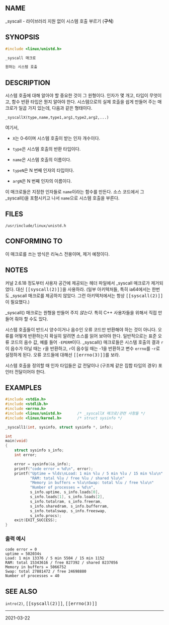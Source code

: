 ## NAME

\_syscall - 라이브러리 지원 없이 시스템 호출 부르기 (**구식**)

## SYNOPSIS

```c
#include <linux/unistd.h>

_syscall 매크로

원하는 시스템 호출
```

## DESCRIPTION

시스템 호출에 대해 알아야 할 중요한 것이 그 원형이다. 인자가 몇 개고, 타입이 무엇이고, 함수 반환 타입은 뭔지 알아야 한다. 시스템으로의 실제 호출을 쉽게 만들어 주는 매크로가 일곱 가지 있는데, 다음과 같은 형태이다.

```text
_syscallX(type,name,type1,arg1,type2,arg2,...)
```

여기서,

* `X`는 0-6이며 시스템 호출이 받는 인자 개수이다.

* `type`은 시스템 호출의 반환 타입이다.

* `name`은 시스템 호출의 이름이다.

* `typeN`은 N 번째 인자의 타입이다.

* `argN`은 N 번째 인자의 이름이다.

이 매크로들은 지정한 인자들로 `name`이라는 함수를 만든다. 소스 코드에서 그 \_syscall()을 포함시키고 나서 `name`으로 시스템 호출을 부른다.

## FILES

`/usr/include/linux/unistd.h`

## CONFORMING TO

이 매크로를 쓰는 방식은 리눅스 전용이며, 제거 예정이다.

## NOTES

커널 2.6.18 정도부터 사용자 공간에 제공되는 헤더 파일에서 \_syscall 매크로가 제거되었다. 대신 <tt>[[syscall(2)]]</tt>을 사용하라. (일부 아키텍처들, 특히 ia64에서는 한번도 \_syscall 매크로를 제공하지 않았다. 그런 아키텍처에서는 항상 <tt>[[syscall(2)]]</tt>이 필요했다.)

\_syscall() 매크로는 원형을 만들어 주지 *않는다*. 특히 C++ 사용자들을 위해서 직접 만들어 줘야 할 수도 있다.

시스템 호출들이 반드시 양수이거나 음수인 오류 코드만 반환해야 하는 것이 아니다. 오류를 어떻게 반환하는지 확실히 알려면 소스를 읽어 보아야 한다. 일반적으로는 표준 오류 코드의 음수 값, 예를 들어 `-EPERM`이다. \_syscall() 매크로들은 시스템 호출의 결과 `r`이 음수가 아닐 때는 `r`을 반환하고, `r`이 음수일 때는 -1을 반환하고 변수 `errno`를 -`r`로 설정하게 된다. 오류 코드들에 대해선 <tt>[[errno(3)]]</tt>를 보라.

시스템 호출을 정의할 때 인자 타입들은 값 전달이나 (구조체 같은 집합 타입의 경우) 포인터 전달이어야 한다.

## EXAMPLES

```c
#include <stdio.h>
#include <stdlib.h>
#include <errno.h>
#include <linux/unistd.h>       /* _syscallX 매크로/관련 사항들 */
#include <linux/kernel.h>       /* struct sysinfo */

_syscall1(int, sysinfo, struct sysinfo *, info);

int
main(void)
{
    struct sysinfo s_info;
    int error;

    error = sysinfo(&s_info);
    printf("code error = %d\n", error);
    printf("Uptime = %lds\nLoad: 1 min %lu / 5 min %lu / 15 min %lu\n"
           "RAM: total %lu / free %lu / shared %lu\n"
           "Memory in buffers = %lu\nSwap: total %lu / free %lu\n"
           "Number of processes = %d\n",
           s_info.uptime, s_info.loads[0],
           s_info.loads[1], s_info.loads[2],
           s_info.totalram, s_info.freeram,
           s_info.sharedram, s_info.bufferram,
           s_info.totalswap, s_info.freeswap,
           s_info.procs);
    exit(EXIT_SUCCESS);
}
```

### 출력 예시

```text
code error = 0
uptime = 502034s
Load: 1 min 13376 / 5 min 5504 / 15 min 1152
RAM: total 15343616 / free 827392 / shared 8237056
Memory in buffers = 5066752
Swap: total 27881472 / free 24698880
Number of processes = 40
```

## SEE ALSO

`intro(2)`, <tt>[[syscall(2)]]</tt>, <tt>[[errno(3)]]</tt>

----

2021-03-22

